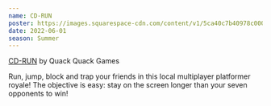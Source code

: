 ```yaml
---
name: CD-RUN
poster: https://images.squarespace-cdn.com/content/v1/5ca40c7b40978c0001458f5d/59912e3e-6270-47d2-be9e-04d2632e7e83/IMG_6906+%281%29.jpg?format=2500w
date: 2022-06-01
season: Summer
---
```


[CD-RUN](https://cdrungame.com/) by Quack Quack Games

Run, jump, block and trap your friends in this local multiplayer platformer royale! The objective is easy: stay on the screen longer than your seven opponents to win!